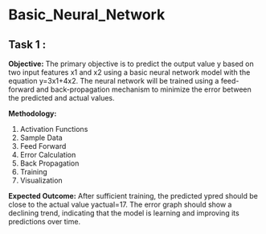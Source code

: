 # Basic_Neural_Network

## Task 1 :

**Objective:** 
The primary objective is to predict the output value y based on two input features x1 and x2 using a basic neural network model with the equation y=3x1+4x2. The neural network will be trained using a feed-forward and back-propagation
mechanism to minimize the error between the predicted and actual values.

**Methodology:**
1. Activation Functions
2. Sample Data
3. Feed Forward
4. Error Calculation
5. Back Propagation
6. Training
7. Visualization

**Expected Outcome:**
After sufficient training, the predicted ypred should be close to the actual value
yactual=17. The error graph should show a declining trend, indicating that the
model is learning and improving its predictions over time.
